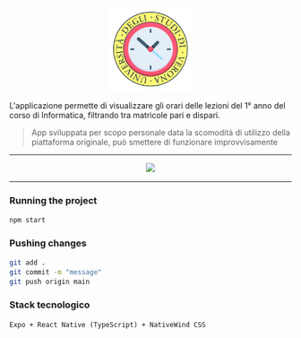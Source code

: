 <p align="center">
 <img src="https://github.com/ImAxel0/UniVrOrari-Informatica/blob/main/assets/images/UniVrOrari-Informatica.png?raw=true" width="150" height="150" />
</p>

L'applicazione permette di visualizzare gli orari delle lezioni del 1° anno del corso di Informatica, filtrando tra matricole pari e dispari.

> App sviluppata per scopo personale data la scomodità di utilizzo della piattaforma originale, può smettere di funzionare improvvisamente

---

<p align="center">
<img src="https://i.imgur.com/pHhW9nu.jpeg" width="400" />
</p>

---

### Running the project

```bash
npm start
```

### Pushing changes

```bash
git add .
git commit -m "message"
git push origin main
```

### Stack tecnologico
`Expo + React Native (TypeScript) + NativeWind CSS`
